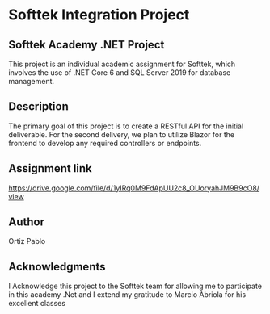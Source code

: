 # Softtek Integration Project

## Softtek Academy .NET Project

This project is an individual academic assignment for Softtek, which involves the use of .NET Core 6 and SQL Server 2019 for database management.

## Description

The primary goal of this project is to create a RESTful API for the initial deliverable. For the second delivery, we plan to utilize  Blazor for the frontend to develop any required controllers or endpoints.


## Assignment link
https://drive.google.com/file/d/1yIRq0M9FdApUU2c8_OUoryahJM9B9cO8/view

## Author
Ortiz Pablo


## Acknowledgments
I Acknowledge this project to the Softtek team for allowing me to participate in this academy .Net  and I extend my gratitude to Marcio Abriola for his excellent classes
